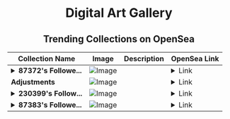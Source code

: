 <div align="center">

# Digital Art Gallery

## Trending Collections on OpenSea

| Collection Name                       | Image                                                                                     | Description                       | OpenSea Link                                                                                          |
|---------------------------------------|-------------------------------------------------------------------------------------------|-----------------------------------|--------------------------------------------------------------------------------------------------------|
| **<details><summary>87372's Followe...</summary>87372's Follower</details>** | ![Image](https://i.seadn.io/s/raw/files/19f9f090920392cc3650cbdf4361755b.png?w=500&auto=format?w=200&auto=format) |  | <details><summary>Link</summary>[87372's Follower](https://opensea.io/collection/87372-s-follower)</details> |
| **Adjustments** | ![Image](https://i.seadn.io/s/raw/files/318cbc825f312fa55621f3754aa30e8a.jpg?w=500&auto=format?w=200&auto=format) |  | <details><summary>Link</summary>[Adjustments](https://opensea.io/collection/adjustments-7)</details> |
| **<details><summary>230399's Follow...</summary>230399's Follower</details>** | ![Image](https://i.seadn.io/s/raw/files/19f9f090920392cc3650cbdf4361755b.png?w=500&auto=format?w=200&auto=format) |  | <details><summary>Link</summary>[230399's Follower](https://opensea.io/collection/230399-s-follower)</details> |
| **<details><summary>87383's Followe...</summary>87383's Follower</details>** | ![Image](https://i.seadn.io/s/raw/files/19f9f090920392cc3650cbdf4361755b.png?w=500&auto=format?w=200&auto=format) |  | <details><summary>Link</summary>[87383's Follower](https://opensea.io/collection/87383-s-follower)</details> |

</div>